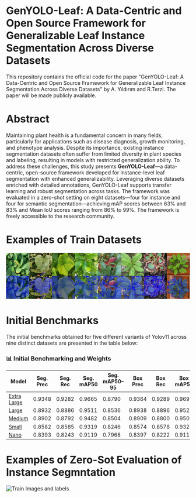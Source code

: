 # GenYOLO-Leaf: A Data-Centric and Open Source Framework for Generalizable Leaf Instance Segmentation Across Diverse Datasets
This repository contains the official code for the paper "GenYOLO-Leaf: A Data-Centric and Open Source Framework for Generalizable Leaf Instance Segmentation Across Diverse Datasets" by A. Yıldırım and R.Terzi. The paper will be made publicly available.
# Abstract
Maintaining plant health is a fundamental concern in many fields, particularly for applications such as disease diagnosis, growth monitoring, and phenotype analysis. Despite its importance, existing instance segmentation datasets often suffer from limited diversity in plant species and labeling, resulting in models with restricted generalization ability. To address these challenges, this study presents **GenYOLO-Leaf**—a data-centric, open-source framework developed for instance-level leaf segmentation with enhanced generalizability. Leveraging diverse datasets enriched with detailed annotations, GenYOLO-Leaf supports transfer learning and robust segmentation across tasks. The framework was evaluated in a zero-shot setting on eight datasets—four for instance and four for semantic segmentation—achieving mAP scores between 63% and 83% and Mean IoU scores ranging from 86% to 99%. The framework is freely accessible to the research community.

# Examples of Train Datasets
![Train Images and labels](train_sets.jpg)
# Initial Benchmarks
The initial benchmarks obtained for five different variants of Yolov11 across nine distinct datasets are presented in the table below:
### 📊 Initial Benchmarking and Weights

| **Model**     | **Seg. Prec** | **Seg. Rec** | **Seg. mAP50** | **Seg. mAP50–95** | **Box Prec** | **Box Rec** | **Box mAP50** | **Box mAP50–95** |
|---------------|---------------|--------------|----------------|-------------------|--------------|-------------|----------------|-------------------|
| [Extra Large](https://github.com/aaslihanyildirim/GenYOLO-Leaf/releases/download/shared_best_models/best_x.pt)   | 0.9348        | 0.9282       | 0.9665         | 0.8790            | 0.9364       | 0.9289      | 0.9692         | 0.9141            |
| [Large](https://github.com/aaslihanyildirim/GenYOLO-Leaf/releases/download/shared_best_models/best_l.pt)         | 0.8932        | 0.8886       | 0.9511         | 0.8536            | 0.8938       | 0.8896      | 0.9529         | 0.8861            |
| [Medium](https://github.com/aaslihanyildirim/GenYOLO-Leaf/releases/download/shared_best_models/best_m.pt)        | 0.8902        | 0.8792       | 0.9482         | 0.8504            | 0.8909       | 0.8800      | 0.9500         | 0.8810            |
| [Small](https://github.com/aaslihanyildirim/GenYOLO-Leaf/releases/download/shared_best_models/best_s.pt)         | 0.8582        | 0.8585       | 0.9319         | 0.8246            | 0.8574       | 0.8578      | 0.9320         | 0.8522            |
| [Nano](https://github.com/aaslihanyildirim/GenYOLO-Leaf/releases/download/shared_best_models/best_n.pt)          | 0.8393        | 0.8243       | 0.9119         | 0.7968            | 0.8397       | 0.8222      | 0.9117         | 0.8218            |
# Examples of Zero-Sot Evaluation of Instance Segmntation
![Train Images and labels](instance.jpg)
